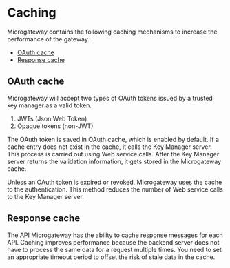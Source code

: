 # Caching

Microgateway contains the following caching mechanisms to increase the performance of the gateway.

-   [OAuth cache](#Caching-OAuthcache)
-   [Response cache](#Caching-Responsecache)

## OAuth cache

Microgateway will accept two types of OAuth tokens issued by a trusted key manager as a valid token.

1.  JWTs (Json Web Token)
2.  Opaque tokens (non-JWT)

The OAuth token is saved in OAuth cache, which is enabled by default. If a cache entry does not exist in the cache, it calls the Key Manager server. This process is carried out using Web service calls. After the Key Manager server returns the validation information, it gets stored in the Microgateway cache.

Unless an OAuth token is expired or revoked, Microgateway uses the cache to the authentication. This method reduces the number of Web service calls to the Key Manager server.

## Response cache

The API Microgateway has the ability to cache response messages for each API. Caching improves performance because the backend server does not have to process the same data for a request multiple times. You need to set an appropriate timeout period to offset the risk of stale data in the cache.
